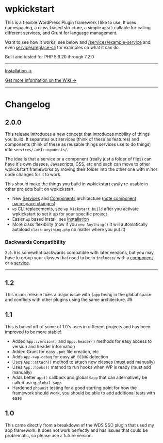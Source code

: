 # wpkickstart

This is a flexible WordPress Plugin framework I like to use. It uses namespacing, a class-based structure, a simple `app()` callable for calling different services, and Grunt for language management.

Want to see how it works, see below and [/services/example-service](/services/example-service) and even [services/replace-cli](/services/replace-cli) for examples on what it can do.

Built and tested for PHP 5.6.20 through 7.2.0

_________________

[Installation &rarr;](https://github.com/aubreypwd/wpkickstart/wiki/Installation)

[Get more information on the Wiki &rarr;](https://github.com/aubreypwd/wpkickstart/wiki)

_______________

# Changelog

## 2.0.0

This release introduces a new concept that introduces mobility of things you build. It separates out services (think of these as features) and components (think of these as reusable things services use to do things) into `services/` and `components/`. 

The idea is that a service or a component (really just a folder of files) can have it's own classes, Javascripts, CSS, etc and each can move to other wpkickstart frameworks by moving their folder into the other one with minor code changes for it to work.

This should make the things you build in wpkickstart easily re-usable in other projects built on wpkickstart.

- New [Services](/services/) and [Components](/components/) architecture ([note component namespace changes](/components/))
- `wp` CLI replacements, see `wp kickstart build` after you activate wpkickstart to set it up for your specific project
- Easier `wp` based install, see [Installation](https://github.com/aubreypwd/wpkickstart/wiki/Installation)
- More class flexibility (now if you `new Anything()` it will automatically autoload `class-anything.php` no matter where you put it)

### Backwards Compatibility

`2.0.0` is somewhat backwards compatible with later versions, but you may have to group your classes that used to be in `includes/` with a [component](https://github.com/aubreypwd/wpkickstart/wiki/Components) or a [service](https://github.com/aubreypwd/wpkickstart/wiki/Services).

______________________

## 1.2

This minor release fixes a major issue with `$app` being in the global space and conflicts with other plugins using the same architecture. #5

## 1.1

This is based off of some of 1.0's uses in different projects and has been improved to be more stable!

- Added `App::version()` and `App::header()` methods for easy access to version and header information
- Added Grunt for easy `.pot` file creation, etc
- Adds `App->wp-debug` for easy `WP_DEBUG` detection
- Uses `App::attach()` method to attach new classes (must add manually)
- Uses `App::hooks()` method to run hooks when WP is ready (must add manually)
- Adds better `app()` callback and global `$app` that can alternatively be called using `global $app`
- Hardened `phpunit` testing for a good starting point for how the framework should work, you should be able to add additional tests with ease

## 1.0

This came directly from a breakdown of the WDS SSO plugin that used my app framework. It does not work perfectly and has issues that could be problematic, so please use a future version.
